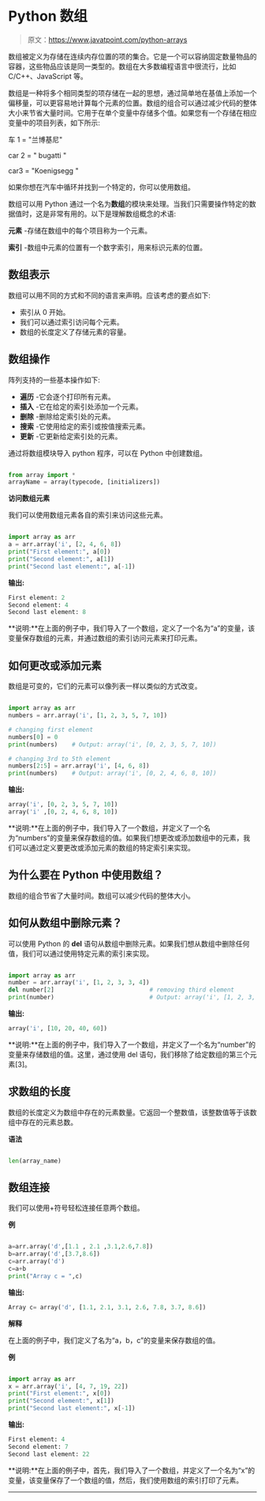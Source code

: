 # Python 数组

> 原文：<https://www.javatpoint.com/python-arrays>

数组被定义为存储在连续内存位置的项的集合。它是一个可以容纳固定数量物品的容器，这些物品应该是同一类型的。数组在大多数编程语言中很流行，比如 C/C++、JavaScript 等。

数组是一种将多个相同类型的项存储在一起的思想，通过简单地在基值上添加一个偏移量，可以更容易地计算每个元素的位置。数组的组合可以通过减少代码的整体大小来节省大量时间。它用于在单个变量中存储多个值。如果您有一个存储在相应变量中的项目列表，如下所示:

车 1 = "兰博基尼"

car 2 = " bugatti "

car3 = "Koenigsegg "

如果你想在汽车中循环并找到一个特定的，你可以使用数组。

数组可以用 Python 通过一个名为**数组**的模块来处理。当我们只需要操作特定的数据值时，这是非常有用的。以下是理解数组概念的术语:

**元素** -存储在数组中的每个项目称为一个元素。

**索引** -数组中元素的位置有一个数字索引，用来标识元素的位置。

## 数组表示

数组可以用不同的方式和不同的语言来声明。应该考虑的要点如下:

*   索引从 0 开始。
*   我们可以通过索引访问每个元素。
*   数组的长度定义了存储元素的容量。

## 数组操作

阵列支持的一些基本操作如下:

*   **遍历** -它会逐个打印所有元素。
*   **插入** -它在给定的索引处添加一个元素。
*   **删除** -删除给定索引处的元素。
*   **搜索** -它使用给定的索引或按值搜索元素。
*   **更新** -它更新给定索引处的元素。

通过将数组模块导入 python 程序，可以在 Python 中创建数组。

```py

from array import *
arrayName = array(typecode, [initializers]) 

```

**访问数组元素**

我们可以使用数组元素各自的索引来访问这些元素。

```py

import array as arr
a = arr.array('i', [2, 4, 6, 8])
print("First element:", a[0])
print("Second element:", a[1])
print("Second last element:", a[-1])

```

**输出:**

```py
First element: 2
Second element: 4
Second last element: 8

```

**说明:**在上面的例子中，我们导入了一个数组，定义了一个名为“a”的变量，该变量保存数组的元素，并通过数组的索引访问元素来打印元素。

## 如何更改或添加元素

数组是可变的，它们的元素可以像列表一样以类似的方式改变。

```py

import array as arr
numbers = arr.array('i', [1, 2, 3, 5, 7, 10])

# changing first element
numbers[0] = 0   
print(numbers)    # Output: array('i', [0, 2, 3, 5, 7, 10])

# changing 3rd to 5th element
numbers[2:5] = arr.array('i', [4, 6, 8])  
print(numbers)    # Output: array('i', [0, 2, 4, 6, 8, 10])

```

**输出:**

```py
array('i', [0, 2, 3, 5, 7, 10])
array('i' ,[0, 2, 4, 6, 8, 10])

```

**说明:**在上面的例子中，我们导入了一个数组，并定义了一个名为“numbers”的变量来保存数组的值。如果我们想更改或添加数组中的元素，我们可以通过定义要更改或添加元素的数组的特定索引来实现。

## 为什么要在 Python 中使用数组？

数组的组合节省了大量时间。数组可以减少代码的整体大小。

## 如何从数组中删除元素？

可以使用 Python 的 **del** 语句从数组中删除元素。如果我们想从数组中删除任何值，我们可以通过使用特定元素的索引来实现。

```py

import array as arr
number = arr.array('i', [1, 2, 3, 3, 4])
del number[2]                           # removing third element
print(number)                           # Output: array('i', [1, 2, 3, 4])

```

**输出:**

```py
array('i', [10, 20, 40, 60])

```

**说明:**在上面的例子中，我们导入了一个数组，并定义了一个名为“number”的变量来存储数组的值。这里，通过使用 del 语句，我们移除了给定数组的第三个元素[3]。

## 求数组的长度

数组的长度定义为数组中存在的元素数量。它返回一个整数值，该整数值等于该数组中存在的元素总数。

**语法**

```py

len(array_name)

```

## 数组连接

我们可以使用+符号轻松连接任意两个数组。

**例**

```py

a=arr.array('d',[1.1 , 2.1 ,3.1,2.6,7.8])
b=arr.array('d',[3.7,8.6])
c=arr.array('d')
c=a+b
print("Array c = ",c)

```

**输出:**

```py
Array c= array('d', [1.1, 2.1, 3.1, 2.6, 7.8, 3.7, 8.6])

```

**解释**

在上面的例子中，我们定义了名为“a，b，c”的变量来保存数组的值。

**例**

```py

import array as arr
x = arr.array('i', [4, 7, 19, 22])
print("First element:", x[0])
print("Second element:", x[1])
print("Second last element:", x[-1])

```

**输出:**

```py
First element: 4
Second element: 7
Second last element: 22

```

**说明:**在上面的例子中，首先，我们导入了一个数组，并定义了一个名为“x”的变量，该变量保存了一个数组的值，然后，我们使用数组的索引打印了元素。

* * *